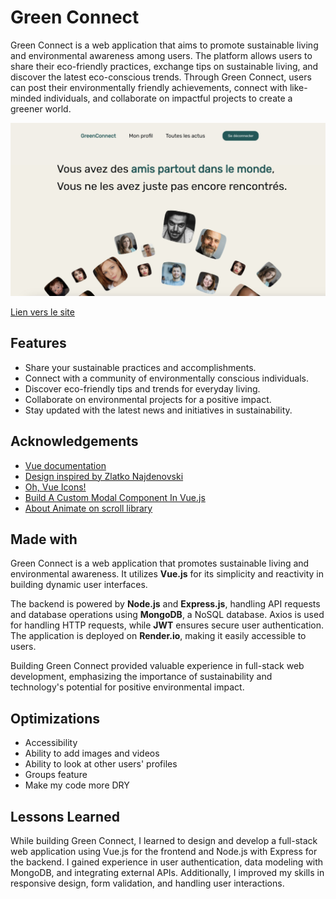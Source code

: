 
# Green Connect

Green Connect is a web application that aims to promote sustainable living and environmental awareness among users. The platform allows users to share their eco-friendly practices, exchange tips on sustainable living, and discover the latest eco-conscious trends. Through Green Connect, users can post their environmentally friendly achievements, connect with like-minded individuals, and collaborate on impactful projects to create a greener world.

![green connect homepage](preview.jpeg)


[Lien vers le site](https://greenconnect-hitf.onrender.com/)

## Features

- Share your sustainable practices and accomplishments.
- Connect with a community of environmentally conscious individuals.
- Discover eco-friendly tips and trends for everyday living.
- Collaborate on environmental projects for a positive impact.
- Stay updated with the latest news and initiatives in sustainability.

## Acknowledgements

 - [Vue documentation](https://vuejs.org/guide/introduction.html)
 - [Design inspired by Zlatko Najdenovski](https://dribbble.com/shots/16232229-Tribevibe-website-homepage)
- [Oh, Vue Icons!](https://oh-vue-icons.js.org/)
- [Build A Custom Modal Component In Vue.js](https://vuejsexamples.com/build-a-custom-modal-component-in-vue-js/)
- [About
Animate on scroll library](https://github.com/michalsnik/aos)



## Made with

Green Connect is a web application that promotes sustainable living and environmental awareness. It utilizes **Vue.js** for its simplicity and reactivity in building dynamic user interfaces. 

The backend is powered by **Node.js** and **Express.js**, handling API requests and database operations using **MongoDB**, a NoSQL database. Axios is used for handling HTTP requests, while **JWT** ensures secure user authentication. The application is deployed on **Render.io**, making it easily accessible to users. 

Building Green Connect provided valuable experience in full-stack web development, emphasizing the importance of sustainability and technology's potential for positive environmental impact.


## Optimizations

- Accessibility
- Ability to add images and videos 
- Ability to look at other users' profiles
- Groups feature
- Make my code more DRY


## Lessons Learned

While building Green Connect, I learned to design and develop a full-stack web application using Vue.js for the frontend and Node.js with Express for the backend. I gained experience in user authentication, data modeling with MongoDB, and integrating external APIs. Additionally, I improved my skills in responsive design, form validation, and handling user interactions.


